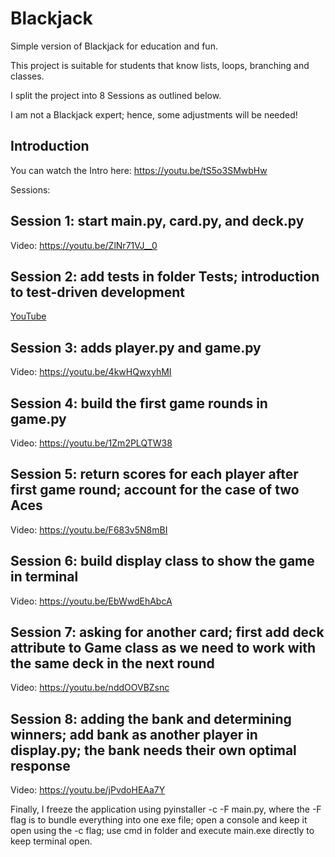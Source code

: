 # Blackjack
Simple version of Blackjack for education and fun.

This project is suitable for students that know lists, loops, branching and classes.

I split the project into 8 Sessions as outlined below.

I am not a Blackjack expert; hence, some adjustments will be needed!

## Introduction
You can watch the Intro here: https://youtu.be/tS5o3SMwbHw

Sessions:

## Session 1: start main.py, card.py, and deck.py

Video: https://youtu.be/ZlNr71VJ__0

## Session 2: add tests in folder Tests; introduction to test-driven development

[YouTube](https://youtu.be/XZFGfhhQO8U)

## Session 3: adds player.py and game.py

Video: https://youtu.be/4kwHQwxyhMI

## Session 4: build the first game rounds in game.py

Video: https://youtu.be/1Zm2PLQTW38

## Session 5: return scores for each player after first game round; account for the case of two Aces 

Video: https://youtu.be/F683v5N8mBI

## Session 6: build display class to show the game in terminal

Video: https://youtu.be/EbWwdEhAbcA

## Session 7: asking for another card; first add deck attribute to Game class as we need to work with the same deck in the next round

Video: https://youtu.be/nddOOVBZsnc

## Session 8: adding the bank and determining winners; add bank as another player in display.py; the bank needs their own optimal response

Video: https://youtu.be/jPvdoHEAa7Y

Finally, I freeze the application using pyinstaller -c -F main.py, where the -F flag is to bundle everything into one exe file; 
open a console and keep it open using the -c flag; use cmd in folder and execute main.exe directly to keep terminal open.
